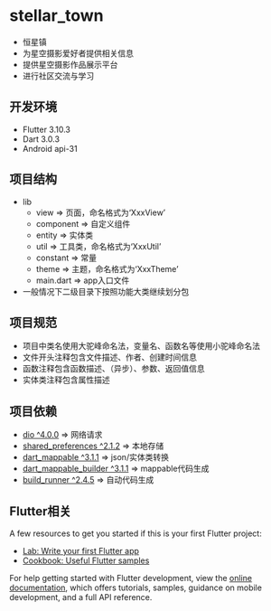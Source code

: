 # stellar_town

- 恒星镇
- 为星空摄影爱好者提供相关信息
- 提供星空摄影作品展示平台
- 进行社区交流与学习

## 开发环境

- Flutter 3.10.3
- Dart 3.0.3
- Android api-31

## 项目结构

- lib
  - view => 页面，命名格式为‘XxxView’
  - component => 自定义组件
  - entity => 实体类
  - util => 工具类，命名格式为‘XxxUtil’
  - constant => 常量
  - theme => 主题，命名格式为‘XxxTheme’
  - main.dart => app入口文件
- 一般情况下二级目录下按照功能大类继续划分包

## 项目规范

- 项目中类名使用大驼峰命名法，变量名、函数名等使用小驼峰命名法
- 文件开头注释包含文件描述、作者、创建时间信息
- 函数注释包含函数描述、（异步）、参数、返回值信息
- 实体类注释包含属性描述

## 项目依赖

- [dio ^4.0.0](https://pub.flutter-io.cn/packages/dio) => 网络请求
- [shared_preferences ^2.1.2](https://pub.flutter-io.cn/packages/shared_preferences) => 本地存储
- [dart_mappable ^3.1.1](https://pub.flutter-io.cn/packages/dart_mappable) => json/实体类转换
- [dart_mappable_builder ^3.1.1](https://pub.flutter-io.cn/packages/dart_mappable_builder) => mappable代码生成
- [build_runner ^2.4.5](https://pub.flutter-io.cn/packages/build_runner) => 自动代码生成

## Flutter相关
A few resources to get you started if this is your first Flutter project:

- [Lab: Write your first Flutter app](https://docs.flutter.dev/get-started/codelab)
- [Cookbook: Useful Flutter samples](https://docs.flutter.dev/cookbook)

For help getting started with Flutter development, view the
[online documentation](https://docs.flutter.dev/), which offers tutorials,
samples, guidance on mobile development, and a full API reference.
